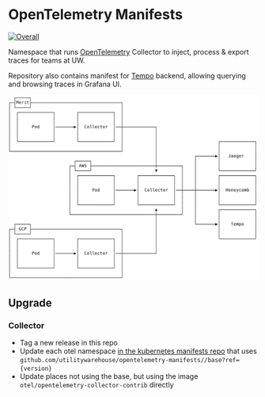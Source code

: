 # OpenTelemetry Manifests

[![Overall](https://img.shields.io/endpoint?style=flat&url=https%3A%2F%2Fapp.opslevel.com%2Fapi%2Fservice_level%2Fmag0hvpki88PEiM5mCYyWTo49M6sOFLitqAZ-cJw9y0)](https://app.opslevel.com/services/otel-collector/maturity-report)

Namespace that runs [OpenTelemetry](https://opentelemetry.io/) Collector to
inject, process & export traces for teams at UW.

Repository also contains manifest for [Tempo](https://grafana.com/docs/tempo/latest/) backend,
allowing querying and browsing traces in Grafana UI.


![Design](./otel.svg)

## Upgrade

### Collector

  - Tag a new release in this repo
  - Update each otel namespace [in the kubernetes manifests
    repo](https://github.com/utilitywarehouse/kubernetes-manifests) that uses
    `github.com/utilitywarehouse/opentelemetry-manifests//base?ref={version}`
  - Update places not using the base, but using the image
    `otel/opentelemetry-collector-contrib` directly
